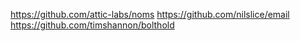 https://github.com/attic-labs/noms
https://github.com/nilslice/email
https://github.com/timshannon/bolthold
